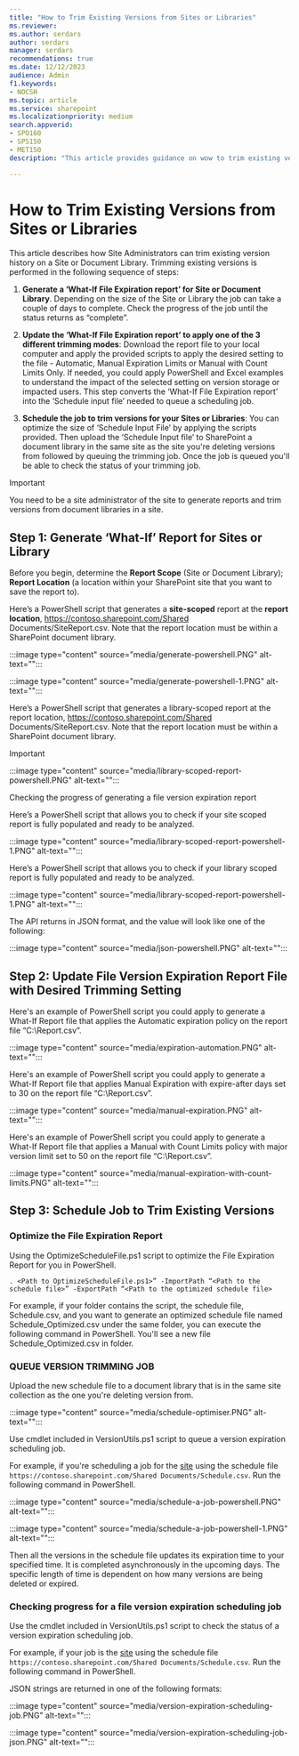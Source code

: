 ```yaml
---
title: "How to Trim Existing Versions from Sites or Libraries"
ms.reviewer: 
ms.author: serdars
author: serdars
manager: serdars
recommendations: true
ms.date: 12/12/2023
audience: Admin
f1.keywords:
- NOCSH
ms.topic: article
ms.service: sharepoint
ms.localizationpriority: medium
search.appverid:
- SPO160
- SPS150
- MET150
description: "This article provides guidance on wow to trim existing versions from sites or libraries."

---
```


# How to Trim Existing Versions from Sites or Libraries

This article describes how Site Administrators can trim existing version history on a Site or Document Library. Trimming existing versions is performed in the following sequence of steps:  

1. **Generate a ‘What-If File Expiration report’ for Site or Document Library**. Depending on the size of the Site or Library the job can take a couple of days to complete. Check the progress of the job until the status returns as “complete”.  

1. **Update the ‘What-If File Expiration report’ to apply one of the 3 different trimming modes**: Download the report file to your local computer and apply the provided scripts to apply the desired setting to the file - Automatic, Manual Expiration Limits or Manual with Count Limits Only. If needed, you could apply PowerShell and Excel examples to understand the impact of the selected setting on version storage or impacted users. This step converts the ‘What-If File Expiration report’ into the ‘Schedule input file’ needed to queue a scheduling job.  

1. **Schedule the job to trim versions for your Sites or Libraries**: You can optimize the size of ‘Schedule Input File’ by applying the scripts provided. Then upload the ‘Schedule Input file’ to SharePoint a document library in the same site as the site you're deleting versions from followed by queuing the trimming job. Once the job is queued you'll be able to check the status of your trimming job.
 
> [!IMPORTANT]
> You need to be a site administrator of the site to generate reports and trim versions from document libraries in a site.

## Step 1: Generate ‘What-If’ Report for Sites or Library

Before you begin, determine the **Report Scope** (Site or Document Library); **Report Location** (a location within your SharePoint site that you want to save the report to).

Here’s a PowerShell script that generates a **site-scoped** report at the **report location**, https://contoso.sharepoint.com/Shared Documents/SiteReport.csv. Note that the report location must be within a SharePoint document library.

:::image type="content" source="media/generate-powershell.PNG" alt-text="":::

:::image type="content" source="media/generate-powershell-1.PNG" alt-text="":::

Here’s a PowerShell script that generates a library-scoped report at the report location, https://contoso.sharepoint.com/Shared Documents/SiteReport.csv. Note that the report location must be within a SharePoint document library.

> [!IMPORTANT]
> 

:::image type="content" source="media/library-scoped-report-powershell.PNG" alt-text=""::: 

Checking the progress of generating a file version expiration report 

Here’s a PowerShell script that allows you to check if your site scoped report is fully populated and ready to be analyzed.

:::image type="content" source="media/library-scoped-report-powershell-1.PNG" alt-text=""::: 

Here’s a PowerShell script that allows you to check if your library scoped report is fully populated and ready to be analyzed.

:::image type="content" source="media/library-scoped-report-powershell-1.PNG" alt-text="":::

The API returns in JSON format, and the value will look like one of the following:   
 
:::image type="content" source="media/json-powershell.PNG" alt-text="":::

## Step 2: Update File Version Expiration Report File with Desired Trimming Setting 

Here's an example of PowerShell script you could apply to generate a What-If Report file that applies the Automatic expiration policy on the report file “C:\Report.csv”.  

:::image type="content" source="media/expiration-automation.PNG" alt-text="":::

Here's an example of PowerShell script you could apply to generate a What-If Report file that applies Manual Expiration with expire-after days set to 30 on the report file “C:\Report.csv”.  

:::image type="content" source="media/manual-expiration.PNG" alt-text="":::

Here's an example of PowerShell script you could apply to generate a What-If Report file that applies a Manual with Count Limits policy with major version limit set to 50 on the report file “C:\Report.csv”.

:::image type="content" source="media/manual-expiration-with-count-limits.PNG" alt-text="":::

## Step 3: Schedule Job to Trim Existing Versions 

### Optimize the File Expiration Report

Using the OptimizeScheduleFile.ps1 script to optimize the File Expiration Report for you in PowerShell.  

`. <Path to OptimizeScheduleFile.ps1>” -ImportPath “<Path to the schedule file>” -ExportPath “<Path to the optimized schedule file>`

For example, if your folder contains the script, the schedule file, Schedule.csv, and you want to generate an optimized schedule file named Schedule_Optimized.csv under the same folder, you can execute the following command in PowerShell. You'll see a new file Schedule_Optimized.csv in folder.  

### QUEUE VERSION TRIMMING JOB

Upload the new schedule file to a document library that is in the same site collection as the one you're deleting version from.

:::image type="content" source="media/schedule-optimiser.PNG" alt-text="":::

Use cmdlet included in VersionUtils.ps1 script to queue a version expiration scheduling job.

For example, if you're scheduling a job for the [site](https://contoso.sharepoint.com) using the schedule file `https://contoso.sharepoint.com/Shared Documents/Schedule.csv`. Run the following command in PowerShell.

:::image type="content" source="media/schedule-a-job-powershell.PNG" alt-text="":::

:::image type="content" source="media/schedule-a-job-powershell-1.PNG" alt-text="":::

Then all the versions in the schedule file updates its expiration time to your specified time. It is completed asynchronously in the upcoming days. The specific length of time is dependent on how many versions are being deleted or expired.  

### Checking progress for a file version expiration scheduling job 

Use the cmdlet included in VersionUtils.ps1 script to check the status of a version expiration scheduling job.  

For example, if your job is the [site](https://contoso.sharepoint.com) using the schedule file `https://contoso.sharepoint.com/Shared Documents/Schedule.csv`. Run the following command in PowerShell.

JSON strings are returned in one of the following formats:

:::image type="content" source="media/version-expiration-scheduling-job.PNG" alt-text="":::

:::image type="content" source="media/version-expiration-scheduling-job-json.PNG" alt-text="":::

